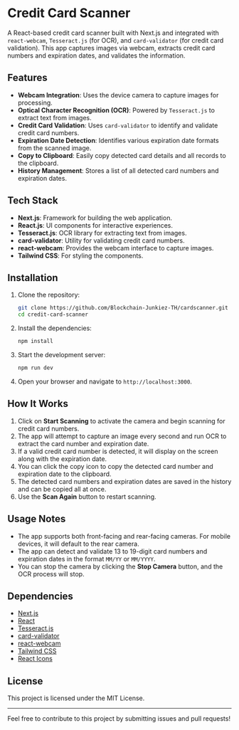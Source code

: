 # Credit Card Scanner

A React-based credit card scanner built with Next.js and integrated with `react-webcam`, `Tesseract.js` (for OCR), and `card-validator` (for credit card validation). This app captures images via webcam, extracts credit card numbers and expiration dates, and validates the information.

## Features

- **Webcam Integration**: Uses the device camera to capture images for processing.
- **Optical Character Recognition (OCR)**: Powered by `Tesseract.js` to extract text from images.
- **Credit Card Validation**: Uses `card-validator` to identify and validate credit card numbers.
- **Expiration Date Detection**: Identifies various expiration date formats from the scanned image.
- **Copy to Clipboard**: Easily copy detected card details and all records to the clipboard.
- **History Management**: Stores a list of all detected card numbers and expiration dates.

## Tech Stack

- **Next.js**: Framework for building the web application.
- **React.js**: UI components for interactive experiences.
- **Tesseract.js**: OCR library for extracting text from images.
- **card-validator**: Utility for validating credit card numbers.
- **react-webcam**: Provides the webcam interface to capture images.
- **Tailwind CSS**: For styling the components.

## Installation

1. Clone the repository:

    ```bash
    git clone https://github.com/Blockchain-Junkiez-TH/cardscanner.git
    cd credit-card-scanner
    ```

2. Install the dependencies:

    ```bash
    npm install
    ```

3. Start the development server:

    ```bash
    npm run dev
    ```

4. Open your browser and navigate to `http://localhost:3000`.

## How It Works

1. Click on **Start Scanning** to activate the camera and begin scanning for credit card numbers.
2. The app will attempt to capture an image every second and run OCR to extract the card number and expiration date.
3. If a valid credit card number is detected, it will display on the screen along with the expiration date.
4. You can click the copy icon to copy the detected card number and expiration date to the clipboard.
5. The detected card numbers and expiration dates are saved in the history and can be copied all at once.
6. Use the **Scan Again** button to restart scanning.

## Usage Notes

- The app supports both front-facing and rear-facing cameras. For mobile devices, it will default to the rear camera.
- The app can detect and validate 13 to 19-digit card numbers and expiration dates in the format `MM/YY` or `MM/YYYY`.
- You can stop the camera by clicking the **Stop Camera** button, and the OCR process will stop.

## Dependencies

- [Next.js](https://nextjs.org/)
- [React](https://reactjs.org/)
- [Tesseract.js](https://tesseract.projectnaptha.com/)
- [card-validator](https://www.npmjs.com/package/card-validator)
- [react-webcam](https://www.npmjs.com/package/react-webcam)
- [Tailwind CSS](https://tailwindcss.com/)
- [React Icons](https://react-icons.github.io/react-icons/)




## License

This project is licensed under the MIT License.

---

Feel free to contribute to this project by submitting issues and pull requests!

